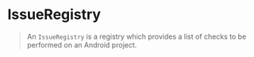 # IssueRegistry

> An `IssueRegistry` is a registry which provides a list of checks to be performed on
an Android project.
